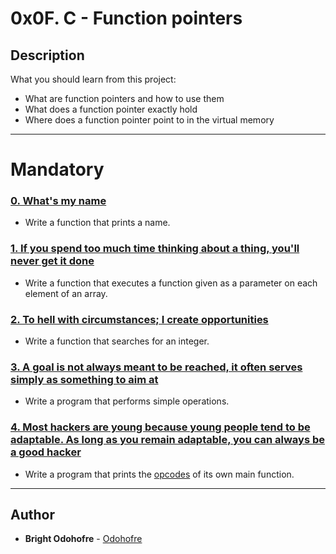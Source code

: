 # 0x0F. C - Function pointers

## Description
What you should learn from this project:
* What are function pointers and how to use them
* What does a function pointer exactly hold
* Where does a function pointer point to in the virtual memory
---
# Mandatory

### [0. What's my name](./0-print_name.c)
* Write a function that prints a name.

### [1. If you spend too much time thinking about a thing, you'll never get it done](./1-array_iterator.c)
* Write a function that executes a function given as a parameter on each element of an array.

### [2. To hell with circumstances; I create opportunities](./2-int_index.c)
* Write a function that searches for an integer.

### [3. A goal is not always meant to be reached, it often serves simply as something to aim at](./3-main.c)
* Write a program that performs simple operations.

### [4. Most hackers are young because young people tend to be adaptable. As long as you remain adaptable, you can always be a good hacker](./100-main_opcodes.c)
* Write a program that prints the [opcodes](https://en.wikipedia.org/wiki/Opcode) of its own main function.
---

## Author
* **Bright Odohofre** - [Odohofre](https://github.com/Odohofre)
